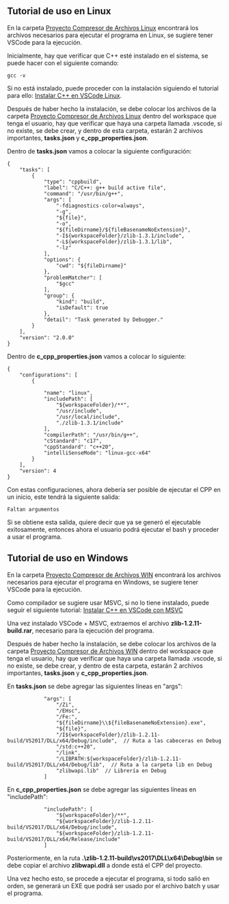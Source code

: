 ## Tutorial de uso en Linux

En la carpeta [Proyecto Compresor de Archivos Linux](./Proyecto%20Compresor%20de%20Archivos%20Linux) encontrará los archivos necesarios para ejecutar el programa en Linux, se sugiere tener VSCode para la ejecución.

Inicialmente, hay que verificar que C++ esté instalado en el sistema, se puede hacer con el siguiente comando:

```
gcc -v
```
Si no está instalado, puede proceder con la instalación siguiendo el tutorial para ello: [Instalar C++ en VSCode Linux](https://code.visualstudio.com/docs/cpp/config-linux).

Después de haber hecho la instalación, se debe colocar los archivos de la carpeta [Proyecto Compresor de Archivos Linux](./Proyecto%20Compresor%20de%20Archivos%20Linux) dentro del workspace que tenga el usuario, hay que verificar que haya una carpeta llamada .vscode, si no existe, se debe crear, y dentro de esta carpeta, estarán 2 archivos importantes, <b>tasks.json</b> y <b>c_cpp_properties.json</b>.

Dentro de <b>tasks.json</b> vamos a colocar la siguiente configuración:
```
{
    "tasks": [
        {
            "type": "cppbuild",
            "label": "C/C++: g++ build active file",
            "command": "/usr/bin/g++",
            "args": [
                "-fdiagnostics-color=always",
                "-g",
                "${file}",
                "-o",
                "${fileDirname}/${fileBasenameNoExtension}",
                "-I${workspaceFolder}/zlib-1.3.1/include",
                "-L${workspaceFolder}/zlib-1.3.1/lib",
                "-lz"
            ],
            "options": {
                "cwd": "${fileDirname}"
            },
            "problemMatcher": [
                "$gcc"
            ],
            "group": {
                "kind": "build",
                "isDefault": true
            },
            "detail": "Task generated by Debugger."
        }
    ],
    "version": "2.0.0"
}
```
Dentro de <b>c_cpp_properties.json</b> vamos a colocar lo siguiente:
```
{
    "configurations": [
        {

            "name": "linux",
            "includePath": [
                "${workspaceFolder}/**",
                "/usr/include",
                "/usr/local/include",
                "./zlib-1.3.1/include"
            ],
            "compilerPath": "/usr/bin/g++",
            "cStandard": "c17",
            "cppStandard": "c++20",
            "intelliSenseMode": "linux-gcc-x64"
        }
    ],
    "version": 4
}
```

Con estas configuraciones, ahora debería ser posible de ejecutar el CPP en un inicio, este tendrá la siguiente salida:
```
Faltan argumentos
```
Si se obtiene esta salida, quiere decir que ya se generó el ejecutable exitosamente, entonces ahora el usuario podrá ejecutar el bash y proceder a usar el programa.

## Tutorial de uso en Windows

En la carpeta [Proyecto Compresor de Archivos WIN](./Proyecto%20compresor%20de%20archivos%20WIN) encontrará los archivos necesarios para ejecutar el programa en Windows, se sugiere tener VSCode para la ejecución.

Como compilador se sugiere usar MSVC, si no lo tiene instalado, puede seguir el siguiente tutorial: [Instalar C++ en VSCode con MSVC](https://code.visualstudio.com/docs/cpp/config-msvc)

Una vez instalado VSCode + MSVC, extraemos el archivo <b>zlib-1.2.11-build.rar</b>, necesario para la ejecución del programa.

Después de haber hecho la instalación, se debe colocar los archivos de la carpeta [Proyecto Compresor de Archivos WIN](./Proyecto%20compresor%20de%20archivos%20WIN) dentro del workspace que tenga el usuario, hay que verificar que haya una carpeta llamada .vscode, si no existe, se debe crear, y dentro de esta carpeta, estarán 2 archivos importantes, <b>tasks.json</b> y <b>c_cpp_properties.json</b>.

En <b>tasks.json</b> se debe agregar las siguientes líneas en "args":
```
            "args": [
                "/Zi",
                "/EHsc",
                "/Fe:",
                "${fileDirname}\\${fileBasenameNoExtension}.exe",
                "${file}",
                "/I${workspaceFolder}/zlib-1.2.11-build/VS2017/DLL/x64/Debug/include",  // Ruta a las cabeceras en Debug
                "/std:c++20",
                "/link",
                "/LIBPATH:${workspaceFolder}/zlib-1.2.11-build/VS2017/DLL/x64/Debug/lib",  // Ruta a la carpeta lib en Debug
                "zlibwapi.lib"  // Librería en Debug
            ]
```

En <b>c_cpp_properties.json</b> se debe agregar las siguientes líneas en "includePath":
```
            "includePath": [
                "${workspaceFolder}/**",
                "${workspaceFolder}/zlib-1.2.11-build/VS2017/DLL/x64/Debug/include",
                "${workspaceFolder}/zlib-1.2.11-build/VS2017/DLL/x64/Release/include"
            ]
```

Posteriormente, en la ruta <b>.\zlib-1.2.11-build\vs2017\DLL\x64\Debug\bin</b> se debe copiar el archivo <b>zlibwapi.dll</b> a donde está el CPP del proyecto.

Una vez hecho esto, se procede a ejecutar el programa, si todo salió en orden, se generará un EXE que podrá ser usado por el archivo batch y usar el programa.
